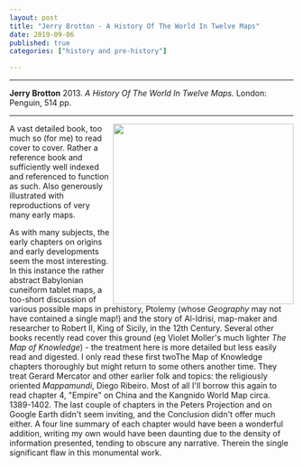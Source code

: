 ```yaml
---
layout: post
title: "Jerry Brotton - A History Of The World In Twelve Maps"
date: 2019-09-06
published: true
categories: ["history and pre-history"]

---
```



***
<b>Jerry Brotton</b> 2013. _A History Of The World In Twelve Maps._ London: Penguin, 514  pp.

***
<img align="right" width="320" src="https://cdn2.penguin.com.au/covers/original/9780141034935.jpg" alt="">   

A vast detailed book, too much so (for me) to read cover to cover.  Rather a reference book and sufficiently well indexed and referenced to function as such.  Also generously illustrated with reproductions of very many early maps.  

As with many subjects, the early chapters on origins and early developments seem the most interesting.  In this instance the rather abstract Babylonian cuneiform tablet maps, a too-short discussion of various possible maps in prehistory, Ptolemy (whose _Geography_ may not have contained a single map!) and the story of Al-Idrisi, map-maker and researcher to Robert II, King of Sicily, in the 12th Century.  Several other books recently read cover this ground (eg Violet Moller's much lighter _The Map of Knowledge_) - the treatment here is more detailed but less easily read and digested.  I only read these first twoThe Map of Knowledge chapters thoroughly but might return to some others another time.  They treat Gerard Mercator and other earlier folk and topics:  the religiously oriented _Mappamundi_, Diego Ribeiro.    Most of all I'll borrow this again to read chapter 4, "Empire" on China and the Kangnido World Map circa. 1389-1402.  The last couple of chapters in the Peters Projection and on Google Earth didn't seem inviting, and the Conclusion didn't offer much either.  A four line summary of each chapter would have been a wonderful addition, writing my own would have been daunting due to the density of information presented, tending to obscure any narrative.  Therein the single significant flaw in this monumental work. 
